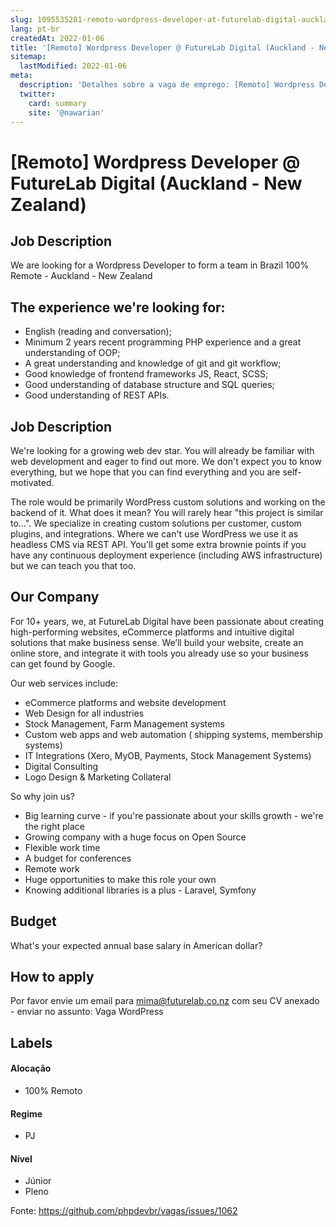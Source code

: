 ```yaml
---
slug: 1095535281-remoto-wordpress-developer-at-futurelab-digital-auckland-new-zealand
lang: pt-br
createdAt: 2022-01-06
title: '[Remoto] Wordpress Developer @ FutureLab Digital (Auckland - New Zealand) - Vaga de Emprego'
sitemap:
  lastModified: 2022-01-06
meta:
  description: 'Detalhes sobre a vaga de emprego: [Remoto] Wordpress Developer @ FutureLab Digital (Auckland - New Zealand)'
  twitter:
    card: summary
    site: '@nawarian'
---
```


# [Remoto] Wordpress Developer @ FutureLab Digital (Auckland - New Zealand)

## Job Description

We are looking for a Wordpress Developer to form a team in Brazil
100% Remote - Auckland - New Zealand


## The experience we're looking for:

- English (reading and conversation);
- Minimum 2 years recent programming PHP experience and a great understanding of OOP;
- A great understanding and knowledge of git and git workflow;
- Good knowledge of frontend frameworks JS, React, SCSS;
- Good understanding of database structure and SQL queries;
- Good understanding of REST APIs.


## Job Description 

We're looking for a growing web dev star. You will already be familiar with web development and eager to find out more. We don't expect you to know everything, but we hope that you can find everything and you are self-motivated.

The role would be primarily WordPress custom solutions and working on the backend of it. What does it mean? You will rarely hear "this project is similar to...". We specialize in creating custom solutions per customer, custom plugins, and integrations. Where we can't use WordPress we use it as headless CMS via REST API. You'll get some extra brownie points if you have any continuous deployment experience (including AWS infrastructure) but we can teach you that too.


## Our Company

For 10+ years, we, at FutureLab Digital have been passionate about creating high-performing websites, eCommerce platforms and intuitive digital solutions that make business sense. We’ll build your website, create an online store, and integrate it with tools you already use so your business can get found by Google.

Our web services include:
- eCommerce platforms and website development
- Web Design for all industries
- Stock Management, Farm Management systems
- Custom web apps and web automation ( shipping systems, membership systems)
- IT Integrations (Xero, MyOB, Payments, Stock Management Systems)
- Digital Consulting
- Logo Design & Marketing Collateral

So why join us?
- Big learning curve - if you're passionate about your skills growth - we're the right place
- Growing company with a huge focus on Open Source
- Flexible work time
- A budget for conferences
- Remote work
- Huge opportunities to make this role your own
- Knowing additional libraries is a plus - Laravel, Symfony


## Budget

What's your expected annual base salary in American dollar?



## How to apply

Por favor envie um email para mima@futurelab.co.nz com seu CV anexado - enviar no assunto: Vaga WordPress


## Labels

#### Alocação
- 100% Remoto

#### Regime
- PJ

#### Nível
- Júnior
- Pleno



Fonte: https://github.com/phpdevbr/vagas/issues/1062